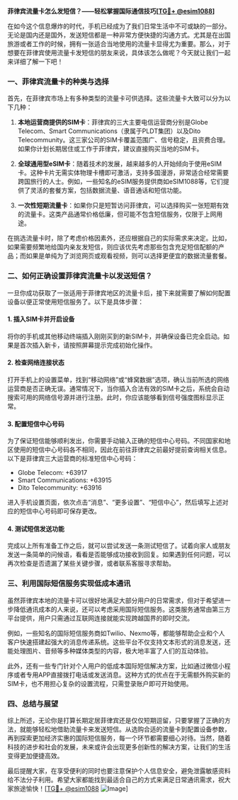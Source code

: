 **菲律宾流量卡怎么发短信？——轻松掌握国际通信技巧[[TG💪+ @esim1088](https://t.me/s/esim1088)]**

在如今这个信息爆炸的时代，手机已经成为了我们日常生活中不可或缺的一部分。无论是国内还是国外，发送短信都是一种非常方便快捷的沟通方式。尤其是在出国旅游或者工作的时候，拥有一张适合当地使用的流量卡显得尤为重要。那么，对于想要在菲律宾使用流量卡发短信的朋友来说，具体该怎么做呢？今天就让我们一起来详细了解一下吧！

### 一、菲律宾流量卡的种类与选择

首先，在菲律宾市场上有多种类型的流量卡可供选择。这些流量卡大致可以分为以下几种：

1. **本地运营商提供的SIM卡**：菲律宾的三大主要电信运营商分别是Globe Telecom、Smart Communications（隶属于PLDT集团）以及Dito Telecommunity。这三家公司的SIM卡覆盖范围广、信号稳定，且资费合理。如果你计划长期居住或工作于菲律宾，建议直接购买当地的SIM卡。
   
2. **全球通用型eSIM卡**：随着技术的发展，越来越多的人开始倾向于使用eSIM卡。这种卡片无需实体物理卡槽即可激活，支持多国漫游，非常适合经常需要跨国旅行的人士。例如，一些知名的eSIM服务提供商如eSIM1088等，它们提供了灵活的套餐方案，包括数据流量、语音通话和短信功能。

3. **一次性短期流量卡**：如果你只是短暂访问菲律宾，可以选择购买一张短期有效的流量卡。这类产品通常价格低廉，但可能不包含短信服务，仅限于上网用途。

在挑选流量卡时，除了考虑价格因素外，还应根据自己的实际需求来决定。比如，如果需要频繁地给国内亲友发短信，则应该优先考虑那些包含充足短信配额的产品；而如果是单纯为了浏览网页或观看视频，则可以选择更便宜的数据流量套餐。

### 二、如何正确设置菲律宾流量卡以发送短信？

一旦你成功获取了一张适用于菲律宾地区的流量卡后，接下来就需要了解如何配置设备以便正常使用短信服务了。以下是具体步骤：

#### 1. 插入SIM卡并开启设备
将你的手机或其他移动终端插入刚刚买到的新SIM卡，并确保设备已完全启动。如果是首次插入新卡，请按照屏幕提示完成初始化操作。

#### 2. 检查网络连接状态
打开手机上的设置菜单，找到“移动网络”或“蜂窝数据”选项，确认当前所选的网络运营商是否正确无误。通常情况下，当你插入合法有效的SIM卡之后，系统会自动搜索可用的网络信号源并进行注册。此时，你应该能够看到信号强度图标显示正常。

#### 3. 配置短信中心号码
为了保证短信能够顺利发出，你需要手动输入正确的短信中心号码。不同国家和地区使用的短信中心号码各不相同，因此在前往菲律宾之前最好提前查询相关信息。以下是菲律宾三大运营商的标准短信中心号码：
- Globe Telecom: +63917
- Smart Communications: +63915
- Dito Telecommunity: +63916

进入手机设置页面，依次点击“消息”、“更多设置”、“短信中心”，然后填写上述对应的短信中心号码即可保存更改。

#### 4. 测试短信发送功能
完成以上所有准备工作之后，就可以尝试发送一条测试短信了。试着向家人或朋友发送一条简单的问候语，看看是否能够成功接收到回复。如果遇到任何问题，可以再次检查是否遗漏了某些关键步骤，或者联系客服寻求帮助。

### 三、利用国际短信服务实现低成本通讯

虽然菲律宾本地的流量卡可以很好地满足大部分用户的日常需求，但对于希望进一步降低通讯成本的人来说，还可以考虑采用国际短信服务。这类服务通常由第三方平台提供，用户只需通过互联网连接就能实现跨越国界的即时交流。

例如，一些知名的国际短信服务商如Twilio、Nexmo等，都能够帮助企业和个人客户快速搭建起强大的消息传递系统。这些平台不仅支持文本形式的消息发送，还能处理图片、音频等多种媒体类型的内容，极大地丰富了人们的互动体验。

此外，还有一些专门针对个人用户的低成本国际短信解决方案，比如通过微信小程序或者专用APP直接拨打电话或发送消息。这种方式的优点在于无需额外购买新的SIM卡，也不用担心复杂的设置流程，只需登录账户即可开始使用。

### 四、总结与展望

综上所述，无论你是打算长期定居菲律宾还是仅仅短期逗留，只要掌握了正确的方法，就能够轻松地借助流量卡来发送短信。从选购合适的流量卡到配置设备参数，再到探索更加经济实惠的国际短信服务，每一个环节都需要细心对待。当然，随着科技的进步和社会的发展，未来或许会出现更多创新性的解决方案，让我们的生活变得更加便捷高效。

最后提醒大家，在享受便利的同时也要注意保护个人信息安全，避免泄露敏感资料给不法分子利用。希望大家都能找到最适合自己的方式来满足日常通讯需求，祝大家旅途愉快！[[TG💪+ @esim1088](https://t.me/s/esim1088) ![Image](https://i.postimg.cc/4NQfJmqS/Snipaste-2025-05-13-00-14-12.png)]